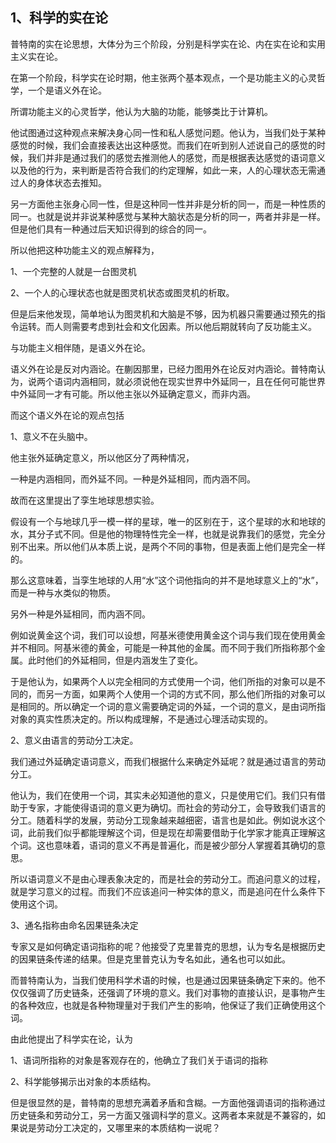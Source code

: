 <h2>1、科学的实在论</h2><p data-pid="d4BR8c4H">普特南的实在论思想，大体分为三个阶段，分别是科学实在论、内在实在论和实用主义实在论。</p><p data-pid="lRJH4n_q">在第一个阶段，科学实在论时期，他主张两个基本观点，一个是功能主义的心灵哲学，一个是语义外在论。</p><p data-pid="FPmBVmGb">所谓功能主义的心灵哲学，他认为大脑的功能，能够类比于计算机。</p><p data-pid="xLFD4eQc">他试图通过这种观点来解决身心同一性和私人感觉问题。他认为，当我们处于某种感觉的时候，我们会直接表达出这种感觉。而我们在听到别人述说自己的感觉的时候，我们并非是通过我们的感觉去推测他人的感觉，而是根据表达感觉的语词意义以及他的行为，来判断是否符合我们的约定理解，如此一来，人的心理状态无需通过人的身体状态去推知。</p><p data-pid="x_O9v-IH">另一方面他主张身心同一性，但是这种同一性并非是分析的同一，而是一种性质的同一。也就是说并非说某种感觉与某种大脑状态是分析的同一，两者并非是一样。但是他们具有一种通过后天知识得到的综合的同一。</p><p data-pid="4U_J8732">所以他把这种功能主义的观点解释为，</p><p data-pid="Tkybl0bE">1、一个完整的人就是一台图灵机</p><p data-pid="mvoju4NE">2、一个人的心理状态也就是图灵机状态或图灵机的析取。</p><p data-pid="Q20-mJBt">但是后来他发现，简单地认为图灵机和大脑是不够，因为机器只需要通过预先的指令运转。而人则需要考虑到社会和文化因素。所以他后期就转向了反功能主义。</p><p data-pid="mlt2pYDb">与功能主义相伴随，是语义外在论。</p><p data-pid="dN7pya3P">语义外在论是反对内涵论。在蒯因那里，已经力图用外在论反对内涵论。普特南认为，说两个语词内涵相同，就必须说他在现实世界中外延同一，且在任何可能世界中外延同一才有可能。所以他主张以外延确定意义，而非内涵。</p><p data-pid="uhbZAJ0m">而这个语义外在论的观点包括</p><p data-pid="q5zleNcM">1、意义不在头脑中。</p><p data-pid="5abUjFE1">他主张外延确定意义，所以他区分了两种情况，</p><p data-pid="w-HmZbZD">一种是内涵相同，而外延不同。一种是外延相同，而内涵不同。</p><p data-pid="_xKNuzm9">故而在这里提出了孪生地球思想实验。</p><p data-pid="7oJYIK2J">假设有一个与地球几乎一模一样的星球，唯一的区别在于，这个星球的水和地球的水，其分子式不同。但是他的物理特性完全一样，也就是说靠我们的感觉，完全分别不出来。所以他们从本质上说，是两个不同的事物，但是表面上他们是完全一样的。</p><p data-pid="B9KH2HQM">那么这意味着，当孪生地球的人用“水”这个词他指向的并不是地球意义上的“水”，而是一种与水类似的物质。</p><p data-pid="OALRTbAM">另外一种是外延相同，而内涵不同。</p><p data-pid="igZC_Me-">例如说黄金这个词，我们可以设想，阿基米德使用黄金这个词与我们现在使用黄金并不相同。阿基米德的黄金，可能是一种其他的金属。而不同于我们所指称那个金属。此时他们的外延相同，但是内涵发生了变化。</p><p data-pid="U796p6Ju">于是他认为，如果两个人以完全相同的方式使用一个词，他们所指的对象可以是不同的，而另一方面，如果两个人使用一个词的方式不同，那么他们所指的对象可以是相同的。所以确定一个词的意义需要确定词的外延，一个词的意义，是由词所指对象的真实性质决定的。所以构成理解，不是通过心理活动实现的。</p><p data-pid="Q_Z7JGy9">2、意义由语言的劳动分工决定。</p><p data-pid="IzrW1_pu">我们通过外延确定语词意义，而我们根据什么来确定外延呢？就是通过语言的劳动分工。</p><p data-pid="w8XZ5M0L">他认为，我们在使用一个词，其实未必知道他的意义，只是使用它们。我们只有借助于专家，才能使得语词的意义更为确切。而社会的劳动分工，会导致我们语言的分工。随着科学的发展，劳动分工现象越来越细密，语言也是如此。例如说水这个词，此前我们似乎都能理解这个词，但是现在却需要借助于化学家才能真正理解这个词。这也意味着，语词的意义不再是普遍化，而是被少部分人掌握着其确切的意思。</p><p data-pid="BhP89Ja9">所以语词意义不是由心理表象决定的，而是社会的劳动分工。而追问意义的过程，就是学习意义的过程。而我们不应该追问一种实体的意义，而是追问在什么条件下使用这个词。</p><p data-pid="Zbr1QrCm">3、通名指称由命名因果链条决定</p><p data-pid="U2WidUUB">专家又是如何确定语词指称的呢？他接受了克里普克的思想，认为专名是根据历史的因果链条传递的结果。但是克里普克认为专名如此，通名也可以如此。</p><p data-pid="jwUOHR0n">而普特南认为，当我们使用科学术语的时候，也是通过因果链条确定下来的。他不仅仅强调了历史链条，还强调了环境的意义。我们对事物的直接认识，是事物产生的各种效应，也就是各种物理量对于我们产生的影响，他保证了我们正确使用这个词。</p><p data-pid="thmzOlsH">由此他提出了科学实在论，认为</p><p data-pid="gE-avltX">1、语词所指称的对象是客观存在的，他确立了我们关于语词的指称</p><p data-pid="l2hAWxfV">2、科学能够揭示出对象的本质结构。</p><p data-pid="k-iHEn6U">但是很显然的是，普特南的思想充满着矛盾和含糊。一方面他强调语词的指称通过历史链条和劳动分工，另一方面又强调科学的意义。这两者本来就是不兼容的，如果说是劳动分工决定的，又哪里来的本质结构一说呢？</p><p></p><p></p><p></p><p></p><p></p><p></p><p></p>